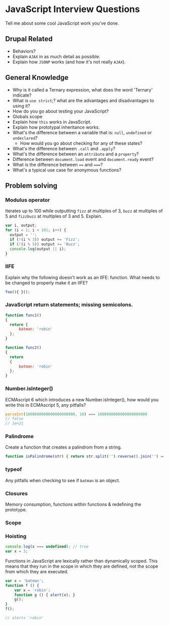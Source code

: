 # JavaScript Interview Questions

Tell me about some cool JavaScript work you've done.

## Drupal Related
* Behaviors?
* Explain `AJAX` in as much detail as possible.
* Explain how `JSONP` works (and how it's not really `AJAX`).

## General Knowledge
* Why is it called a Ternary expression, what does the word 'Ternary' indicate?
* What is `use strict`;? what are the advantages and disadvantages to using it?
* How do you go about testing your JavaScript?
* Globals scope
* Explain how `this` works in JavaScript.
* Explain how prototypal inheritance works.
* What's the difference between a variable that is: `null`, `undefined` or `undeclared`?
  * How would you go about checking for any of these states?
* What's the difference between `.call` and `.apply`?
* What's the difference between an `attribute` and a `property`?
* Difference between `document.load` event and `document.ready` event?
* What is the difference between `==` and `===`?
* What's a typical use case for anonymous functions?

## Problem solving

### Modulus operator
Iterates up to 100 while outputting `fizz` at multiples of 3, `buzz` at multiples of 5 and `fizzbuzz` at multiples of 3 and 5. Explain. 

```javascript
var i, output;
for (i = 1; i < 101; i++) {
  output = '';
  if (!(i % 3)) output += 'Fizz';
  if (!(i % 5)) output += 'Buzz';
  console.log(output || i);
}
```

### IIFE
Explain why the following doesn't work as an IIFE: function. What needs to be changed to properly make it an IIFE?
```javascript
foo(){ }();
```

### JavaScript return statements; missing semicolons. 

```javascript
function func1()
{
  return {
      batman: 'robin'
  };
}

function func2()
{
  return
  {
      batman: 'robin'
  };
}
```

### Number.isInteger()
ECMAscript 6 which introduces a new Number.isInteger(), how would you write this in ECMAscript 5, any pitfalls?

```javascript
parseInt(1000000000000000000000, 10) === 1000000000000000000000
// false
// 1e+21
```

### Palindrome
Create a function that creates a palindrom from a string.

```javascript
function isPalindrome(str) { return str.split('').reverse().join('') === str; }
```

### typeof
Any pitfalls when checking to see if `batman` is an object.

### Closures
Memory consumption, functions within functions & redefining the prototype.

### Scope

### Hoisting

```javascript
console.log(x === undefined); // true
var x = 3;
```

Functions in JavaScript are lexically rather than dynamically scoped. This means that they run in the scope in which they are defined, not the scope from which they are executed.

```javascript
var x = 'batman';
function f () {
    var x = 'robin';
    function g () { alert(x); }
    g();
}
f();

// alerts 'robin'
```
